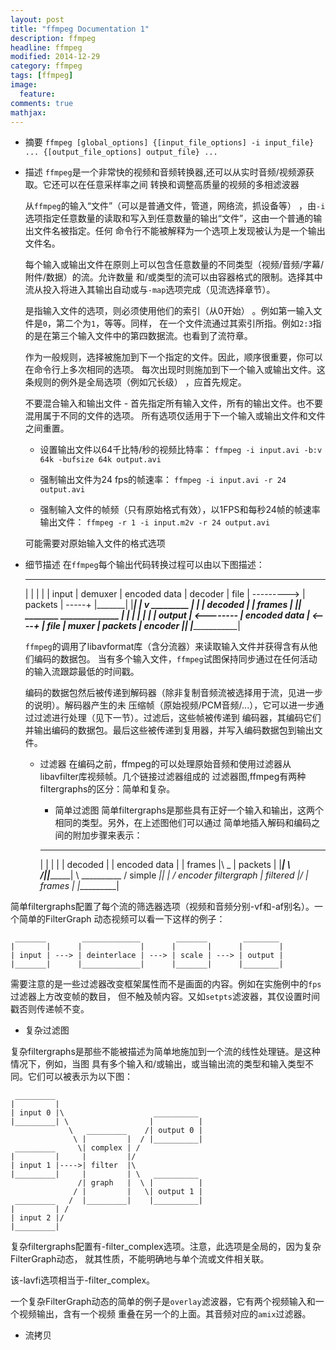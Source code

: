 ```yaml
---
layout: post
title: "ffmpeg Documentation 1"
description: ffmpeg
headline: ffmpeg
modified: 2014-12-29
category: ffmpeg
tags: [ffmpeg]
image:
  feature:
comments: true
mathjax:
---
```


- 摘要
  `ffmpeg [global_options] {[input_file_options] -i input_file} ... {[output_file_options] output_file} ...`

- 描述
  `ffmpeg`是一个非常快的视频和音频转换器,还可以从实时音频/视频源获取。它还可以在任意采样率之间
转换和调整高质量的视频的多相滤波器

  从`ffmpeg`的输入“文件”（可以是普通文件，管道，网络流，抓设备等） ，由`-i`选项指定任意数量的读取和写入到任意数量的输出“文件”，这由一个普通的输出文件名被指定。任何
命令行不能被解释为一个选项上发现被认为是一个输出文件名。

  每个输入或输出文件在原则上可以包含任意数量的不同类型（视频/音频/字幕/附件/数据）的流。允许数量
和/或类型的流可以由容器格式的限制。选择其中流从投入将进入其输出自动或与`-map`选项完成（见流选择章节）。

  是指输入文件的选项，则必须使用他们的索引（从0开始） 。例如第一输入文件是`0`，第二个为`1`，等等。同样，
  在一个文件流通过其索引所指。例如`2:3`指的是在第三个输入文件中的第四数据流。也看到了流符章。

  作为一般规则，选择被施加到下一个指定的文件。因此，顺序很重要，你可以在命令行上多次相同的选项。
每次出现时则施加到下一个输入或输出文件。这条规则的例外是全局选项（例如冗长级） ，应首先规定。

  不要混合输入和输出文件 - 首先指定所有输入文件，所有的输出文件。也不要混用属于不同的文件的选项。
所有选项仅适用于下一个输入或输出文件和文件之间重置。

  + 设置输出文件以64千比特/秒的视频比特率：
  ```ffmpeg -i input.avi -b:v 64k -bufsize 64k output.avi```

  + 强制输出文件为24 fps的帧速率：
  ```ffmpeg -i input.avi -r 24 output.avi```

  + 强制输入文件的帧频（只有原始格式有效），以1FPS和每秒24帧的帧速率输出文件：
  ```ffmpeg -r 1 -i input.m2v -r 24 output.avi```

  可能需要对原始输入文件的格式选项

- 细节描述
  在`ffmpeg`每个输出代码转换过程可以由以下图描述：

     _______              ______________
    |       |            |              |
    | input |  demuxer   | encoded data |   decoder
    | file  | ---------> | packets      | -----+
    |_______|            |______________|      |
                                               v
                                           _________
                                          |         |
                                          | decoded |
                                          | frames  |
                                          |_________|
     ________             ______________       |
    |        |           |              |      |
    | output | <-------- | encoded data | <----+
    | file   |   muxer   | packets      |   encoder
    |________|           |______________|

    `ffmpeg`的调用了libavformat库（含分流器）来读取输入文件并获得含有从他们编码的数据包。
当有多个输入文件，`ffmpeg`试图保持同步通过在任何活动的输入流跟踪最低的时间戳。

    编码的数据包然后被传递到解码器（除非复制音频流被选择用于流，见进一步的说明）。解码器产生的未
压缩帧（原始视频/PCM音频/...），它可以进一步通过过滤进行处理（见下一节）。过滤后，这些帧被传递到
编码器，其编码它们并输出编码的数据包。最后这些被传递到复用器，并写入编码数据包到输出文件。

  + 过滤器
    在编码之前，ffmpeg的可以处理原始音频和使用过滤器从libavfilter库视频帧。几个链接过滤器组成的
    过滤器图,ffmpeg有两种filtergraphs的区分：简单和复杂。

    * 简单过滤图
    简单filtergraphs是那些具有正好一个输入和输出，这两个相同的类型。另外，在上述图他们可以通过
    简单地插入解码和编码之间的附加步骤来表示：

    _________                        ______________
    |         |                      |              |
    | decoded |                      | encoded data |
    | frames  |\                   _ | packets      |
    |_________| \                  /||______________|
                 \   __________   /
      simple     _\||          | /  encoder
      filtergraph   | filtered |/
                    | frames   |
                    |__________|


简单filtergraphs配置了每个流的筛选器选项（视频和音频分别-vf和-af别名）。一个简单的FilterGraph
动态视频可以看一下这样的例子：

     _______        _____________        _______        ________
    |       |      |             |      |       |      |        |
    | input | ---> | deinterlace | ---> | scale | ---> | output |
    |_______|      |_____________|      |_______|      |________|


需要注意的是一些过滤器改变框架属性而不是画面的内容。例如在实施例中的`fps`过滤器上方改变帧的数目，
但不触及帧内容。又如`setpts`滤波器，其仅设置时间戳否则传递帧不变。

* 复杂过滤图

复杂filtergraphs是那些不能被描述为简单地施加到一个流的线性处理链。是这种情况下，例如，当图
具有多个输入和/或输出，或当输出流的类型和输入类型不同。它们可以被表示为以下图：

     _________
    |         |
    | input 0 |\                    __________
    |_________| \                  |          |
                 \   _________    /| output 0 |
                  \ |         |  / |__________|
     _________     \| complex | /
    |         |     |         |/
    | input 1 |---->| filter  |\
    |_________|     |         | \   __________
                   /| graph   |  \ |          |
                  / |         |   \| output 1 |
     _________   /  |_________|    |__________|
    |         | /
    | input 2 |/
    |_________|


复杂filtergraphs配置有-filter_complex选项。注意，此选项是全局的，因为复杂FilterGraph动态，
就其性质，不能明确地与单个流或文件相关联。

该-lavfi选项相当于-filter_complex。

一个复杂FilterGraph动态的简单的例子是`overlay`滤波器，它有两个视频输入和一个视频输出，含有一个视频
重叠在另一个的上面。其音频对应的`amix`过滤器。

+ 流拷贝

